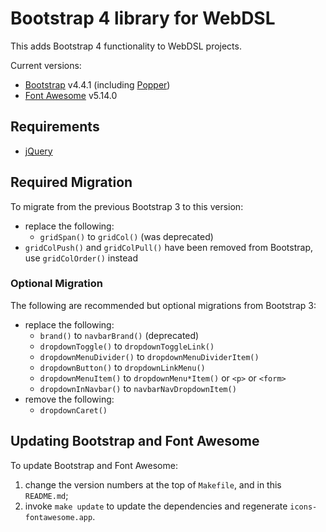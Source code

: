 Bootstrap 4 library for WebDSL
==============================
This adds Bootstrap 4 functionality to WebDSL projects.

Current versions:
- [Bootstrap][1] v4.4.1 (including [Popper][3])
- [Font Awesome][2] v5.14.0

## Requirements
- [jQuery][4]


## Required Migration
To migrate from the previous Bootstrap 3 to this version:

- replace the following:
  - `gridSpan()` to `gridCol()` (was deprecated)
- `gridColPush()` and `gridColPull()` have been removed from Bootstrap, use `gridColOrder()` instead


### Optional Migration
The following are recommended but optional migrations from Bootstrap 3:

- replace the following:
  - `brand()` to `navbarBrand()` (deprecated)
  - `dropdownToggle()` to `dropdownToggleLink()`
  - `dropdownMenuDivider()` to `dropdownMenuDividerItem()`
  - `dropdownButton()` to `dropdownLinkMenu()`
  - `dropdownMenuItem()` to `dropdownMenu*Item()` or `<p>` or `<form>`
  - `dropdownInNavbar()` to `navbarNavDropdownItem()`
- remove the following:
  - `dropdownCaret()`


## Updating Bootstrap and Font Awesome
To update Bootstrap and Font Awesome:

1. change the version numbers at the top of `Makefile`, and in this `README.md`;
2. invoke `make update` to update the dependencies and regenerate `icons-fontawesome.app`.



[1]: https://getbootstrap.com/
[2]: https://fontawesome.com/
[3]: https://popper.js.org/
[4]: https://jquery.com/